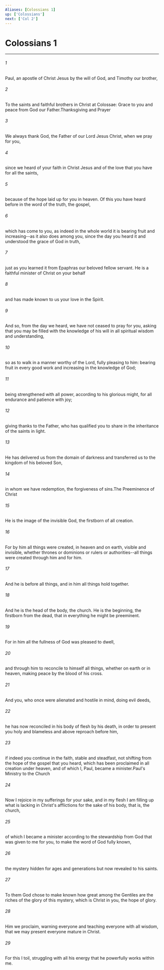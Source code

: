 ```yaml
---
Aliases: [Colossians 1]
up: ['Colossians']
next: ['Col 2']
---
```

# Colossians 1
***



###### 1 
Paul, an apostle of Christ Jesus by the will of God, and Timothy our brother, 

###### 2 
To the saints and faithful brothers in Christ at Colossae: Grace to you and peace from God our Father.Thanksgiving and Prayer 

###### 3 
We always thank God, the Father of our Lord Jesus Christ, when we pray for you, 

###### 4 
since we heard of your faith in Christ Jesus and of the love that you have for all the saints, 

###### 5 
because of the hope laid up for you in heaven. Of this you have heard before in the word of the truth, the gospel, 

###### 6 
which has come to you, as indeed in the whole world it is bearing fruit and increasing--as it also does among you, since the day you heard it and understood the grace of God in truth, 

###### 7 
just as you learned it from Epaphras our beloved fellow servant. He is a faithful minister of Christ on your behalf 

###### 8 
and has made known to us your love in the Spirit. 

###### 9 
And so, from the day we heard, we have not ceased to pray for you, asking that you may be filled with the knowledge of his will in all spiritual wisdom and understanding, 

###### 10 
so as to walk in a manner worthy of the Lord, fully pleasing to him: bearing fruit in every good work and increasing in the knowledge of God; 

###### 11 
being strengthened with all power, according to his glorious might, for all endurance and patience with joy; 

###### 12 
giving thanks to the Father, who has qualified you to share in the inheritance of the saints in light. 

###### 13 
He has delivered us from the domain of darkness and transferred us to the kingdom of his beloved Son, 

###### 14 
in whom we have redemption, the forgiveness of sins.The Preeminence of Christ 

###### 15 
He is the image of the invisible God, the firstborn of all creation. 

###### 16 
For by him all things were created, in heaven and on earth, visible and invisible, whether thrones or dominions or rulers or authorities--all things were created through him and for him. 

###### 17 
And he is before all things, and in him all things hold together. 

###### 18 
And he is the head of the body, the church. He is the beginning, the firstborn from the dead, that in everything he might be preeminent. 

###### 19 
For in him all the fullness of God was pleased to dwell, 

###### 20 
and through him to reconcile to himself all things, whether on earth or in heaven, making peace by the blood of his cross. 

###### 21 
And you, who once were alienated and hostile in mind, doing evil deeds, 

###### 22 
he has now reconciled in his body of flesh by his death, in order to present you holy and blameless and above reproach before him, 

###### 23 
if indeed you continue in the faith, stable and steadfast, not shifting from the hope of the gospel that you heard, which has been proclaimed in all creation under heaven, and of which I, Paul, became a minister.Paul's Ministry to the Church 

###### 24 
Now I rejoice in my sufferings for your sake, and in my flesh I am filling up what is lacking in Christ's afflictions for the sake of his body, that is, the church, 

###### 25 
of which I became a minister according to the stewardship from God that was given to me for you, to make the word of God fully known, 

###### 26 
the mystery hidden for ages and generations but now revealed to his saints. 

###### 27 
To them God chose to make known how great among the Gentiles are the riches of the glory of this mystery, which is Christ in you, the hope of glory. 

###### 28 
Him we proclaim, warning everyone and teaching everyone with all wisdom, that we may present everyone mature in Christ. 

###### 29 
For this I toil, struggling with all his energy that he powerfully works within me.
